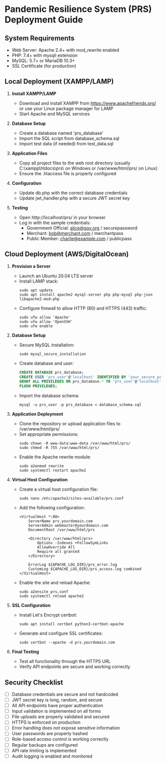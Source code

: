 # Pandemic Resilience System (PRS) Deployment Guide

## System Requirements

- Web Server: Apache 2.4+ with mod_rewrite enabled
- PHP: 7.4+ with mysqli extension
- MySQL: 5.7+ or MariaDB 10.3+
- SSL Certificate (for production)

## Local Deployment (XAMPP/LAMP)

1. **Install XAMPP/LAMP**
   - Download and install XAMPP from https://www.apachefriends.org/ or use your Linux package manager for LAMP
   - Start Apache and MySQL services

2. **Database Setup**
   - Create a database named 'prs_database'
   - Import the SQL script from database_schema.sql
   - Import test data (if needed) from test_data.sql

3. **Application Files**
   - Copy all project files to the web root directory (usually C:\xampp\htdocs\prs\ on Windows or /var/www/html/prs/ on Linux)
   - Ensure the .htaccess file is properly configured

4. **Configuration**
   - Update db.php with the correct database credentials
   - Update jwt_handler.php with a secure JWT secret key

5. **Testing**
   - Open http://localhost/prs/ in your browser
   - Log in with the sample credentials:
     - Government Official: alice@gov.org / securepassword
     - Merchant: bob@merchant.com / merchantpass
     - Public Member: charlie@example.com / publicpass

## Cloud Deployment (AWS/DigitalOcean)

1. **Provision a Server**
   - Launch an Ubuntu 20.04 LTS server
   - Install LAMP stack:
     ```
     sudo apt update
     sudo apt install apache2 mysql-server php php-mysql php-json libapache2-mod-php
     ```
   - Configure firewall to allow HTTP (80) and HTTPS (443) traffic:
     ```
     sudo ufw allow 'Apache'
     sudo ufw allow 'OpenSSH'
     sudo ufw enable
     ```

2. **Database Setup**
   - Secure MySQL installation:
     ```
     sudo mysql_secure_installation
     ```
   - Create database and user:
     ```sql
     CREATE DATABASE prs_database;
     CREATE USER 'prs_user'@'localhost' IDENTIFIED BY 'your_secure_password';
     GRANT ALL PRIVILEGES ON prs_database.* TO 'prs_user'@'localhost';
     FLUSH PRIVILEGES;
     ```
   - Import the database schema:
     ```
     mysql -u prs_user -p prs_database < database_schema.sql
     ```

3. **Application Deployment**
   - Clone the repository or upload application files to /var/www/html/prs/
   - Set appropriate permissions:
     ```
     sudo chown -R www-data:www-data /var/www/html/prs/
     sudo chmod -R 755 /var/www/html/prs/
     ```
   - Enable the Apache rewrite module:
     ```
     sudo a2enmod rewrite
     sudo systemctl restart apache2
     ```

4. **Virtual Host Configuration**
   - Create a virtual host configuration file:
     ```
     sudo nano /etc/apache2/sites-available/prs.conf
     ```
   - Add the following configuration:
     ```
     <VirtualHost *:80>
         ServerName prs.yourdomain.com
         ServerAdmin webmaster@yourdomain.com
         DocumentRoot /var/www/html/prs
         
         <Directory /var/www/html/prs>
             Options -Indexes +FollowSymLinks
             AllowOverride All
             Require all granted
         </Directory>
         
         ErrorLog ${APACHE_LOG_DIR}/prs_error.log
         CustomLog ${APACHE_LOG_DIR}/prs_access.log combined
     </VirtualHost>
     ```
   - Enable the site and reload Apache:
     ```
     sudo a2ensite prs.conf
     sudo systemctl reload apache2
     ```

5. **SSL Configuration**
   - Install Let's Encrypt certbot:
     ```
     sudo apt install certbot python3-certbot-apache
     ```
   - Generate and configure SSL certificates:
     ```
     sudo certbot --apache -d prs.yourdomain.com
     ```

6. **Final Testing**
   - Test all functionality through the HTTPS URL
   - Verify API endpoints are secure and working correctly

## Security Checklist

- [ ] Database credentials are secure and not hardcoded
- [ ] JWT secret key is long, random, and secure
- [ ] All API endpoints have proper authentication
- [ ] Input validation is implemented on all forms
- [ ] File uploads are properly validated and secured
- [ ] HTTPS is enforced on production
- [ ] Error handling does not expose sensitive information
- [ ] User passwords are properly hashed
- [ ] Role-based access control is working correctly
- [ ] Regular backups are configured
- [ ] API rate limiting is implemented
- [ ] Audit logging is enabled and monitored